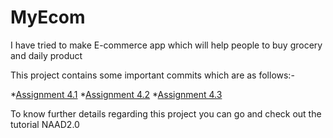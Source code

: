 # MyEcom
I have tried to make E-commerce app
which will help people to buy grocery 
and daily product

This project contains some important commits
which are as follows:-

*[Assignment 4.1](https://github.com/Yuvraj162002/MyEcom/tree/master/src/com/company/Assignment4_1)
*[Assignment 4.2](https://github.com/Yuvraj162002/MyEcom/tree/master/src/com/company/Assignment4_2)
*[Assignment 4.3](https://github.com/Yuvraj162002/MyEcom/tree/master/src/com/company/Assignment4_3)

To know further details regarding this project you can go and check out the tutorial NAAD2.0

